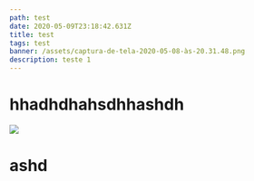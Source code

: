 ```yaml
---
path: test
date: 2020-05-09T23:18:42.631Z
title: test
tags: test
banner: /assets/captura-de-tela-2020-05-08-às-20.31.48.png
description: teste 1
---
```

# hhadhdhahsdhhashdh

![](/assets/captura-de-tela-2020-05-08-às-20.31.48.png)

# ashd
